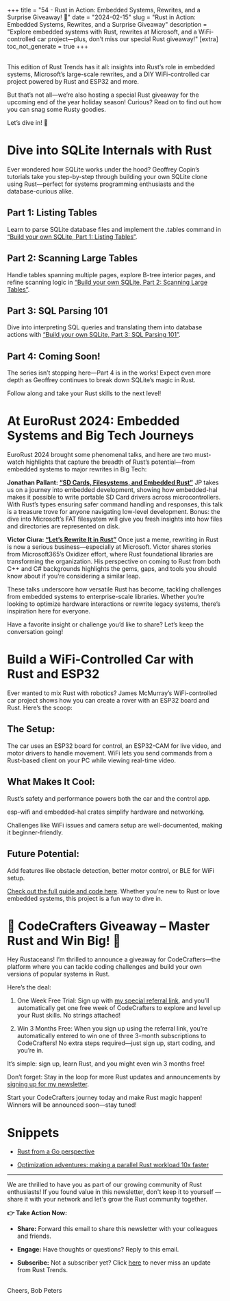 
+++
title = "54 - Rust in Action: Embedded Systems, Rewrites, and a Surprise Giveaway! 🎉"
date = "2024-02-15"
slug =  "Rust in Action: Embedded Systems, Rewrites, and a Surprise Giveaway"
description = "Explore embedded systems with Rust, rewrites at Microsoft, and a WiFi-controlled car project—plus, don’t miss our special Rust giveaway!"
[extra]
toc_not_generate = true
+++

<br>
This edition of Rust Trends has it all: insights into Rust’s role in embedded systems, Microsoft’s large-scale rewrites, and a DIY WiFi-controlled car project powered by Rust and ESP32 and more.

But that’s not all—we’re also hosting a special Rust giveaway for the upcoming end of the year holiday season! Curious? Read on to find out how you can snag some Rusty goodies.

Let’s dive in! 🎉

# Dive into SQLite Internals with Rust

Ever wondered how SQLite works under the hood? Geoffrey Copin’s tutorials take you step-by-step through building your own SQLite clone using Rust—perfect for systems programming enthusiasts and the database-curious alike.

## Part 1: Listing Tables

Learn to parse SQLite database files and implement the .tables command in <a href="https://blog.sylver.dev/build-your-own-sqlite-part-1-listing-tables" target="_blank">“Build your own SQLite, Part 1: Listing Tables”</a>.

## Part 2: Scanning Large Tables

Handle tables spanning multiple pages, explore B-tree interior pages, and refine scanning logic in <a href="https://blog.sylver.dev/build-your-own-sqlite-part-2-scanning-large-tables" target="_blank">“Build your own SQLite, Part 2: Scanning Large Tables”</a>.

## Part 3: SQL Parsing 101

Dive into interpreting SQL queries and translating them into database actions with <a href="“Build your own SQLite, Part 3: SQL Parsing 101”" target="_blank">“Build your own SQLite, Part 3: SQL Parsing 101”</a>.

## Part 4: Coming Soon!

The series isn’t stopping here—Part 4 is in the works! Expect even more depth as Geoffrey continues to break down SQLite’s magic in Rust.

Follow along and take your Rust skills to the next level!

# At EuroRust 2024: Embedded Systems and Big Tech Journeys

EuroRust 2024 brought some phenomenal talks, and here are two must-watch highlights that capture the breadth of Rust’s potential—from embedded systems to major rewrites in Big Tech:

**Jonathan Pallant: <a href="https://www.youtube.com/watch?v=-ewuFNKIAVI&t=133s" target="_blank">“SD Cards, Filesystems, and Embedded Rust”</a>** JP takes us on a journey into embedded development, showing how embedded-hal makes it possible to write portable SD Card drivers across microcontrollers. With Rust’s types ensuring safer command handling and responses, this talk is a treasure trove for anyone navigating low-level development. Bonus: the dive into Microsoft’s FAT filesystem will give you fresh insights into how files and directories are represented on disk.

**Victor Ciura: <a href="https://www.youtube.com/watch?v=kiG5-LzIQ54" target="_blank">“Let’s Rewrite It in Rust”</a>** Once just a meme, rewriting in Rust is now a serious business—especially at Microsoft. Victor shares stories from Microsoft365’s Oxidizer effort, where Rust foundational libraries are transforming the organization. His perspective on coming to Rust from both C++ and C# backgrounds highlights the gems, gaps, and tools you should know about if you’re considering a similar leap.

These talks underscore how versatile Rust has become, tackling challenges from embedded systems to enterprise-scale libraries. Whether you’re looking to optimize hardware interactions or rewrite legacy systems, there’s inspiration here for everyone.

Have a favorite insight or challenge you’d like to share? Let’s keep the conversation going!

# Build a WiFi-Controlled Car with Rust and ESP32

Ever wanted to mix Rust with robotics? James McMurray’s WiFi-controlled car project shows how you can create a rover with an ESP32 board and Rust. Here’s the scoop:

## The Setup:

The car uses an ESP32 board for control, an ESP32-CAM for live video, and motor drivers to handle movement. WiFi lets you send commands from a Rust-based client on your PC while viewing real-time video.

## What Makes It Cool:

Rust’s safety and performance powers both the car and the control app.

esp-wifi and embedded-hal crates simplify hardware and networking.

Challenges like WiFi issues and camera setup are well-documented, making it beginner-friendly.

## Future Potential:

Add features like obstacle detection, better motor control, or BLE for WiFi setup.

<a href="https://jamesmcm.github.io/blog/esp32-wifi-tank/" target="_blank">Check out the full guide and code here</a>. Whether you’re new to Rust or love embedded systems, this project is a fun way to dive in.

# 🎉 CodeCrafters Giveaway – Master Rust and Win Big! 🎉

Hey Rustaceans! I’m thrilled to announce a giveaway for CodeCrafters—the platform where you can tackle coding challenges and build your own versions of popular systems in Rust.

Here’s the deal:

1. One Week Free Trial: Sign up with <a href="https://app.codecrafters.io/join?via=Rust-Trends" target="_blank">my special referral link</a>, and you’ll automatically get one free week of CodeCrafters to explore and level up your Rust skills. No strings attached!

2. Win 3 Months Free: When you sign up using the referral link, you’re automatically entered to win one of three 3-month subscriptions to CodeCrafters! No extra steps required—just sign up, start coding, and you’re in.

It’s simple: sign up, learn Rust, and you might even win 3 months free!

Don’t forget: Stay in the loop for more Rust updates and announcements by <a href="http://rust-trends.com/signup" target="_blank">signing up for my newsletter</a>.

Start your CodeCrafters journey today and make Rust magic happen! Winners will be announced soon—stay tuned!

# Snippets

- <a href="https://bitfieldconsulting.com/posts/rust-and-go" target="_blank">Rust from a Go perspective</a>

- <a href="https://gendignoux.com/blog/2024/11/18/rust-rayon-optimized.html" target="_blank">Optimization adventures: making a parallel Rust workload 10x faster</a>
  
___

We are thrilled to have you as part of our growing community of Rust enthusiasts! If you found value in this newsletter, don't keep it to yourself — share it with your network and let's grow the Rust community together.

__👉 Take Action Now:__<br>
- __Share:__ Forward this email to share this newsletter with your colleagues and friends.

- __Engage:__ Have thoughts or questions? Reply to this email.

- __Subscribe:__ Not a subscriber yet? Click <a href="/signup/">here</a> to never miss an update from Rust Trends.<br><br>

Cheers,
Bob Peters

